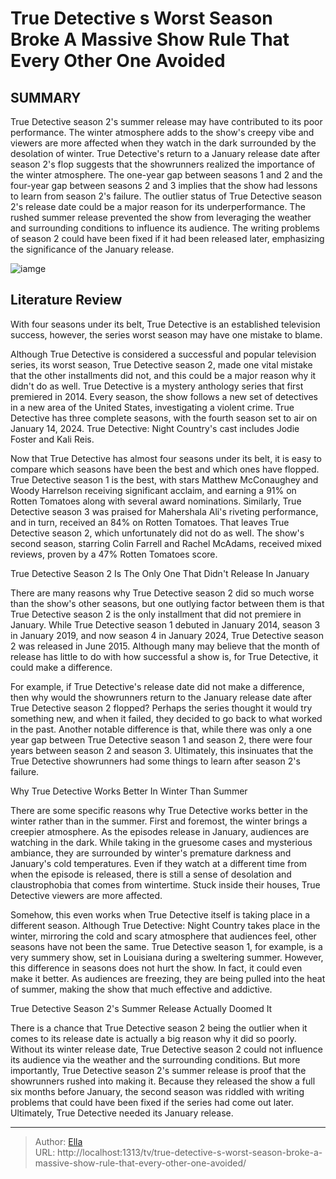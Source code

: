 # True Detective s Worst Season Broke A Massive Show Rule That Every Other One Avoided


## SUMMARY 



  True Detective season 2&#39;s summer release may have contributed to its poor performance. The winter atmosphere adds to the show&#39;s creepy vibe and viewers are more affected when they watch in the dark surrounded by the desolation of winter.   True Detective&#39;s return to a January release date after season 2&#39;s flop suggests that the showrunners realized the importance of the winter atmosphere. The one-year gap between seasons 1 and 2 and the four-year gap between seasons 2 and 3 implies that the show had lessons to learn from season 2&#39;s failure.   The outlier status of True Detective season 2&#39;s release date could be a major reason for its underperformance. The rushed summer release prevented the show from leveraging the weather and surrounding conditions to influence its audience. The writing problems of season 2 could have been fixed if it had been released later, emphasizing the significance of the January release.  

![iamge](https://static1.srcdn.com/wordpress/wp-content/uploads/2024/01/truedetective_season2.jpg)

## Literature Review
With four seasons under its belt, True Detective is an established television success, however, the series worst season may have one mistake to blame.




Although True Detective is considered a successful and popular television series, its worst season, True Detective season 2, made one vital mistake that the other installments did not, and this could be a major reason why it didn&#39;t do as well. True Detective is a mystery anthology series that first premiered in 2014. Every season, the show follows a new set of detectives in a new area of the United States, investigating a violent crime. True Detective has three complete seasons, with the fourth season set to air on January 14, 2024. True Detective: Night Country&#39;s cast includes Jodie Foster and Kali Reis.




Now that True Detective has almost four seasons under its belt, it is easy to compare which seasons have been the best and which ones have flopped. True Detective season 1 is the best, with stars Matthew McConaughey and Woody Harrelson receiving significant acclaim, and earning a 91% on Rotten Tomatoes along with several award nominations. Similarly, True Detective season 3 was praised for Mahershala Ali&#39;s riveting performance, and in turn, received an 84% on Rotten Tomatoes. That leaves True Detective season 2, which unfortunately did not do as well. The show&#39;s second season, starring Colin Farrell and Rachel McAdams, received mixed reviews, proven by a 47% Rotten Tomatoes score.


 True Detective Season 2 Is The Only One That Didn&#39;t Release In January 
          

There are many reasons why True Detective season 2 did so much worse than the show&#39;s other seasons, but one outlying factor between them is that True Detective season 2 is the only installment that did not premiere in January. While True Detective season 1 debuted in January 2014, season 3 in January 2019, and now season 4 in January 2024, True Detective season 2 was released in June 2015. Although many may believe that the month of release has little to do with how successful a show is, for True Detective, it could make a difference.




For example, if True Detective&#39;s release date did not make a difference, then why would the showrunners return to the January release date after True Detective season 2 flopped? Perhaps the series thought it would try something new, and when it failed, they decided to go back to what worked in the past. Another notable difference is that, while there was only a one year gap between True Detective season 1 and season 2, there were four years between season 2 and season 3. Ultimately, this insinuates that the True Detective showrunners had some things to learn after season 2&#39;s failure.



 Why True Detective Works Better In Winter Than Summer 
         

There are some specific reasons why True Detective works better in the winter rather than in the summer. First and foremost, the winter brings a creepier atmosphere. As the episodes release in January, audiences are watching in the dark. While taking in the gruesome cases and mysterious ambiance, they are surrounded by winter&#39;s premature darkness and January&#39;s cold temperatures. Even if they watch at a different time from when the episode is released, there is still a sense of desolation and claustrophobia that comes from wintertime. Stuck inside their houses, True Detective viewers are more affected.




Somehow, this even works when True Detective itself is taking place in a different season. Although True Detective: Night Country takes place in the winter, mirroring the cold and scary atmosphere that audiences feel, other seasons have not been the same. True Detective season 1, for example, is a very summery show, set in Louisiana during a sweltering summer. However, this difference in seasons does not hurt the show. In fact, it could even make it better. As audiences are freezing, they are being pulled into the heat of summer, making the show that much effective and addictive.



 True Detective Season 2&#39;s Summer Release Actually Doomed It 
          

There is a chance that True Detective season 2 being the outlier when it comes to its release date is actually a big reason why it did so poorly. Without its winter release date, True Detective season 2 could not influence its audience via the weather and the surrounding conditions. But more importantly, True Detective season 2&#39;s summer release is proof that the showrunners rushed into making it. Because they released the show a full six months before January, the second season was riddled with writing problems that could have been fixed if the series had come out later. Ultimately, True Detective needed its January release.






---

> Author: [Ella](https://instagram.hk.cn/)  
> URL: http://localhost:1313/tv/true-detective-s-worst-season-broke-a-massive-show-rule-that-every-other-one-avoided/  

